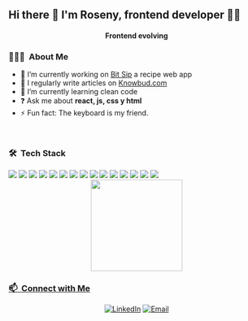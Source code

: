 ## Hi there 👋 I'm Roseny, frontend developer 👨‍💻
<h4 align="center">Frontend evolving</h4>
<!-- <hr> -->
<h3> 👨🏻‍💻 &nbsp;About Me </h3>

- 🔭 I’m currently working on [Bit Sip](https://github.com/rishavanand/github-profilinator) a recipe web app
- 📝 I regularly write articles on [Knowbud.com]([[https://lcg-knowbud.netlify.app/](https://29da458f.lcg-knowbud.pages.dev/](https://29da458f.lcg-knowbud.pages.dev/)))
- 🌱 I’m currently learning clean code
- ❓ Ask me about **react, js, css y html**
- ⚡ Fun fact: The keyboard is my friend.
<!-- - 📄 Know about my experiences [resume.com](resume.com) -->

<br>
<h3> 🛠 &nbsp;Tech Stack</h3>
<div>
    <img src="https://img.shields.io/badge/-HTML-orange?style=flat&logo=html5&logoColor=white"> 
    <img src="https://img.shields.io/badge/-CSS-dodgerblue?style=flat&logo=css3&logoColor=white">
    <img src="https://img.shields.io/badge/-JavaScript-eed718?style=flat&logo=javascript&logoColor=ffffff">
    <img src="https://img.shields.io/badge/-React-61dafb?style=flat&logo=react&logoColor=ffffff">
    <img src="https://img.shields.io/badge/-TypeScript-1572B6?style=flat&logo=TypeScript&logoColor=ffffff">
    <img src="https://img.shields.io/badge/-Sass-cd669a?style=flat&logo=Sass&logoColor=ffffff">
    <img src="https://img.shields.io/badge/-Next.Js-black?style=flat&logo=next.js&logoColor=ffffff">
    <img src="https://img.shields.io/badge/-Tailwind-38BDF8?style=flat&logo=tailwindcss&logoColor=ffffff">
    <img src="https://img.shields.io/badge/-Astro-e53ba2?style=flat&logo=astro&logoColor=ffffff">
    <img src="https://img.shields.io/badge/-Jest-b2405d?style=flat&logo=Jest&logoColor=ffffff">
    <img src="https://img.shields.io/badge/-Cypress-69D3A7?style=flat&logo=Cypress&logoColor=ffffff">
    <img src="https://img.shields.io/badge/-Storybook-ff4785?style=flat&logo=Storybook&logoColor=ffffff">
    <img src="https://img.shields.io/badge/-Vitest-olivedrab?style=flat&logo=Vitest&logoColor=ffffff">
    <img src="https://img.shields.io/badge/-Git-E34F26?style=flat&logo=git&logoColor=ffffff">
    <img src="https://img.shields.io/badge/-GitHub-gray?style=flat&logo=Github&logoColor=ffffff">
</div>
<div align="center">
  <a href="https://github.com/Lachicagladiadora">
  <img height="180em" src="https://github-readme-stats.vercel.app/api/top-langs/?username=Lachicagladiadora&layout=compact&langs_count=16&theme=dark"/>
</div>

<h3> 📫 &nbsp;Connect with Me </h3> 
<div align="center">    
    <a href="https://www.linkedin.com/in/dev-roseny-quintanilla/"><img alt="LinkedIn" src="https://img.shields.io/badge/Linkedin%20-blue?style=flat-square&logo=linkedin&logoColor=white"></a>
    <a href="dev.roseny@gmail.com"><img alt="Email" src="https://img.shields.io/badge/Email-snow?style=flat-square&logo=gmail"></a>
</div>

<br>


<!--

**Lachicagladiadora/Lachicagladiadora** is a ✨ _special_ ✨ repository because its `README.md` (this file) appears on your GitHub profile.

Here are some ideas to get you started:

- 🔭 I’m currently working on ...
- 🌱 I’m currently learning ...
- 👯 I’m looking to collaborate on ...
- 🤔 I’m looking for help with ...
- 💬 Ask me about ...
- 📫 How to reach me: ...
- 😄 Pronouns: ...
- ⚡ Fun fact: ...
  ![HTML](https://img.shields.io/badge/-HTML-333333?style=flat&logo=html5)
-->
